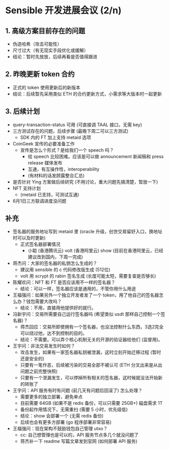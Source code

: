 
# Sensible 开发进展会议 (2/n)

## 1. 高级方案目前存在的问题 

- 伪造哈希（攻击可能性）
- 尺寸过大（有无现实手段优化或缓解）
- 结论：暂时先放放，后续再看是否值得跟进

## 2. 昨晚更新 token 合约

- 正式的 token 使用更新后的新版本
- 结论：后续暂先采用类似 ETH 的合约更新方式，小需求等大版本时一起更新

## 3. 后续计划

- query-transaction-status 可用 (可直接调 TAAL 接口，无需 key)
- 三方测试存在的问题，后续步骤 (最晚下周二可以三方测试)
    + SDK 内的 FT 加上支持 metaid 选项
- CoinGeek 宣传的必要准备工作 
    + 宣传是怎么个形式？是给我们一个 speech 吗？
        * 给 speech 比较困难。应该是可以做 announcement 新闻稿和 press release 媒体发布
        * 互通，有互操作性，interoperability
        * (有材料的话发顾露整合汇总)
- 是否针对 Ying 方案做后续研究 (不用讨论，重大问题先搞清楚，暂放一下)
- NFT 支持计划 
    + (metaid 已支持，可测试互通)
- 6月1日三方联调进度没问题

## 补充

- 签名器的服务地址写到 metaid 里 (oracle 升级，创世交易留好入口，换地址时可以及时更新)
    + 正式签名器部署情况
        * 小聪 (香港腾讯云) volt (香港阿里云) show (目前在香港阿里云，已经建议改到国内，下周一完成)
- 蒋杰问：大家的签名器的私钥怎么生成的？
    + 建议用 sensible 的 c 代码修改版生成 (512位)
    + volt 用 scrypt 的 rabin 签名生成 (长度可能太短，需要复查是否够长)
- 陈耀欢问：NFT 和 FT 是否应该用不一样的签名器？
    + 结论：可以一样，签名器应该是通用的，不管你用什么用途
- 王福强问：如果另外一个独立开发者发了一个 token，用了他自己的签名器怎么办？钱包需要大改吗？
    + 结论：不用，直接用他提供好的就行。
- 冯新宇问：交易所需要自己运行签名器吗 (希望类似 usdt 那样自己控制一个签名器)？
    + 蒋杰回应：交易所即使拥有一个签名器，也没法控制什么东西，3选2完全可以绕过他，达不到控制的目的。
    + 结论：不需要。可以弄个核心机制无关的开源的验证器给他们 (监督用)。
- 王宇问：非法交易发生时如何？
    + 攻击发生，如果有一家签名器私钥被泄漏，这时立刻开始迁移过程 (暂时还是安全的) 
    + 只要有一笔作恶，后续被污染的交易全部不被认可 (ETH 分叉出来是从出问题之前完整快照)
    + 只要有一个泄漏发生，可以停掉所有相关的签名器，这时候就没法开始新的转账了
- 王宇问：API 服务有时有问题 (前几天有问题后回滚了) 怎么处理？
    + 需要更多的独立部署，避免单点
    + 目前需要 64GB (如果不是 redis 备份，可以只需要 25GB+) 磁盘需求 1T
    + 备份起作用情况下，无需重扫 (需要 5 小时，优先级低)
    + 结论：show 会部署一个 (无需 redis 备份)
    + 后续也会有更多方部署 (go 程序部署非常容易)
- 王福强问：现在架构不鼓励钱包自己管理 utxo？
    + cc: 自己想管理也是可以的，API 服务节点多几个就没问题了
    + 蒋杰补一下 readme 写篇文章发到官网 (如何部署 API 服务)
